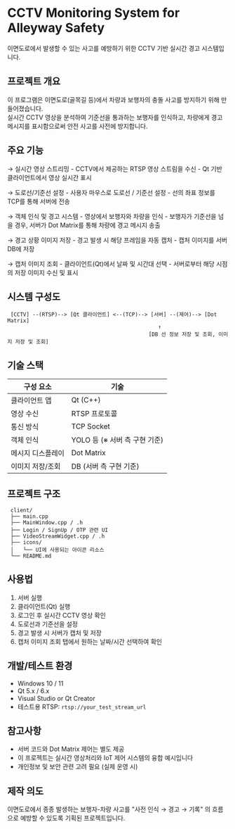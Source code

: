 # CCTV Monitoring System for Alleyway Safety

이면도로에서 발생할 수 있는 사고를 예방하기 위한 CCTV 기반 실시간 경고 시스템입니다.

## 프로젝트 개요

이 프로그램은 이면도로(골목길 등)에서 차량과 보행자의 충돌 사고를 방지하기 위해 만들어졌습니다.  
실시간 CCTV 영상을 분석하여 기준선을 통과하는 보행자를 인식하고, 차량에게 경고 메시지를 표시함으로써 안전 사고를 사전에 방지합니다.


## 주요 기능

 → 실시간 영상 스트리밍
     - CCTV에서 제공하는 RTSP 영상 스트림을 수신
     - Qt 기반 클라이언트에서 영상 실시간 표시
     
→ 도로선/기준선 설정
     - 사용자 마우스로 도로선 / 기준선 설정
     - 선의 좌표 정보를 TCP를 통해 서버에 전송
     
→ 객체 인식 및 경고 시스템
     - 영상에서 보행자와 차량을 인식
     - 보행자가 기준선을 넘을 경우, 서버가 Dot Matrix를 통해 차량에 경고 메시지 송출
     
→ 경고 상황 이미지 저장
     - 경고 발생 시 해당 프레임을 자동 캡처
     - 캡처 이미지를 서버 DB에 저장
     
→ 캡처 이미지 조회
     - 클라이언트(Qt)에서 날짜 및 시간대 선택
     - 서버로부터 해당 시점의 저장 이미지 수신 및 표시


## 시스템 구성도

     [CCTV] --(RTSP)--> [Qt 클라이언트] <--(TCP)--> [서버] --(제어)--> [Dot Matrix]
                                                    ↑
                                                 [DB 선 정보 저장 및 조회, 이미지 저장 및 조회]



## 기술 스택

| 구성 요소       | 기술 |
|----------------|------|
| 클라이언트 앱   | Qt (C++) |
| 영상 수신       | RTSP 프로토콜 |
| 통신 방식       | TCP Socket |
| 객체 인식       | YOLO 등 (※ 서버 측 구현 기준) |
| 메시지 디스플레이 | Dot Matrix |
| 이미지 저장/조회 | DB (서버 측 구현 기준) |


## 프로젝트 구조

     client/
     ├── main.cpp
     ├── MainWindow.cpp / .h
     ├── Login / SignUp / OTP 관련 UI
     ├── VideoStreamWidget.cpp / .h
     ├── icons/
     │   └── UI에 사용되는 아이콘 리소스
     └── README.md



## 사용법

1. 서버 실행
2. 클라이언트(Qt) 실행
3. 로그인 후 실시간 CCTV 영상 확인
4. 도로선과 기준선을 설정
5. 경고 발생 시 서버가 캡처 및 저장
6. 캡처 이미지 조회 탭에서 원하는 날짜/시간 선택하여 확인


## 개발/테스트 환경

- Windows 10 / 11
- Qt 5.x / 6.x
- Visual Studio or Qt Creator
- 테스트용 RTSP: `rtsp://your_test_stream_url`


## 참고사항

- 서버 코드와 Dot Matrix 제어는 별도 제공
- 이 프로젝트는 실시간 영상처리와 IoT 제어 시스템의 융합 예시입니다
- 개인정보 및 보안 관련 고려 필요 (실제 운영 시)


## 제작 의도

이면도로에서 종종 발생하는 보행자-차량 사고를 "사전 인식 → 경고 → 기록" 의 흐름으로 예방할 수 있도록 기획된 프로젝트입니다.
